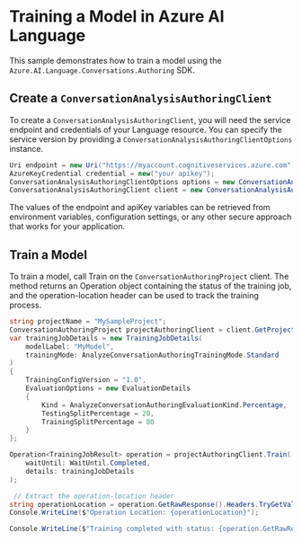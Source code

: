 # Training a Model in Azure AI Language

This sample demonstrates how to train a model using the `Azure.AI.Language.Conversations.Authoring` SDK.

## Create a `ConversationAnalysisAuthoringClient`

To create a `ConversationAnalysisAuthoringClient`, you will need the service endpoint and credentials of your Language resource. You can specify the service version by providing a `ConversationAnalysisAuthoringClientOptions` instance.

```C# Snippet:CreateAuthoringClientForSpecificApiVersion
Uri endpoint = new Uri("https://myaccount.cognitiveservices.azure.com");
AzureKeyCredential credential = new("your apikey");
ConversationAnalysisAuthoringClientOptions options = new ConversationAnalysisAuthoringClientOptions(ConversationAnalysisAuthoringClientOptions.ServiceVersion.V2024_11_15_Preview);
ConversationAnalysisAuthoringClient client = new ConversationAnalysisAuthoringClient(endpoint, credential, options);
```

The values of the endpoint and apiKey variables can be retrieved from environment variables, configuration settings, or any other secure approach that works for your application.

## Train a Model

To train a model, call Train on the `ConversationAuthoringProject` client. The method returns an Operation<TrainingJobResult> object containing the status of the training job, and the operation-location header can be used to track the training process.

```C# Snippet:Sample6_ConversationsAuthoring_Train
string projectName = "MySampleProject";
ConversationAuthoringProject projectAuthoringClient = client.GetProject(projectName);
var trainingJobDetails = new TrainingJobDetails(
    modelLabel: "MyModel",
    trainingMode: AnalyzeConversationAuthoringTrainingMode.Standard
)
{
    TrainingConfigVersion = "1.0",
    EvaluationOptions = new EvaluationDetails
    {
        Kind = AnalyzeConversationAuthoringEvaluationKind.Percentage,
        TestingSplitPercentage = 20,
        TrainingSplitPercentage = 80
    }
};

Operation<TrainingJobResult> operation = projectAuthoringClient.Train(
    waitUntil: WaitUntil.Completed,
    details: trainingJobDetails
);

 // Extract the operation-location header
string operationLocation = operation.GetRawResponse().Headers.TryGetValue("operation-location", out var location) ? location : null;
Console.WriteLine($"Operation Location: {operationLocation}");

Console.WriteLine($"Training completed with status: {operation.GetRawResponse().Status}");
```

